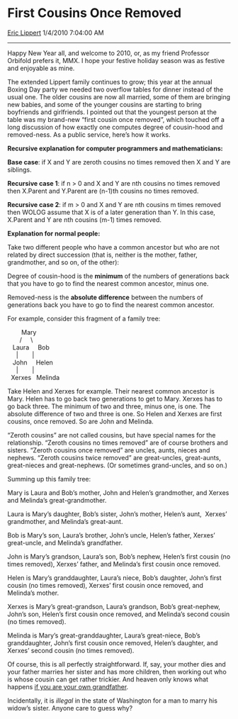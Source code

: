 <div id="page">

# First Cousins Once Removed

[Eric Lippert](https://social.msdn.microsoft.com/profile/Eric%20Lippert) 1/4/2010 7:04:00 AM

-----

<div id="content">

<div class="mine">

Happy New Year all, and welcome to 2010, or, as my friend Professor Orbifold prefers it, MMX. I hope your festive holiday season was as festive and enjoyable as mine.

The extended Lippert family continues to grow; this year at the annual Boxing Day party we needed two overflow tables for dinner instead of the usual one. The older cousins are now all married, some of them are bringing new babies, and some of the younger cousins are starting to bring boyfriends and girlfriends. I pointed out that the youngest person at the table was my brand-new “first cousin once removed”, which touched off a long discussion of how exactly one computes degree of cousin-hood and removed-ness. As a public service, here’s how it works.

**<span class="underline">Recursive explanation for computer programmers and mathematicians:</span>**

**Base case**: if X and Y are zeroth cousins no times removed then X and Y are siblings.

**Recursive case 1**: if n \> 0 and X and Y are nth cousins no times removed then X.Parent and Y.Parent are (n-1)th cousins no times removed.

**Recursive case 2**: if m \> 0 and X and Y are nth cousins m times removed then WOLOG assume that X is of a later generation than Y. In this case, X.Parent and Y are nth cousins (m-1) times removed.

**<span class="underline">Explanation for normal people:</span>**

Take two different people who have a common ancestor but who are not related by direct succession (that is, neither is the mother, father, grandmother, and so on, of the other):

Degree of cousin-hood is the **minimum** of the numbers of generations back that you have to go to find the nearest common ancestor, minus one.

Removed-ness is the **absolute difference** between the numbers of generations back you have to go to find the nearest common ancestor.

For example, consider this fragment of a family tree:

<span class="code"> </span>

        Mary  
       /     \\  
   Laura     Bob  
     |        |  
   John     Helen  
     |        |  
  Xerxes   Melinda

Take Helen and Xerxes for example. Their nearest common ancestor is Mary. Helen has to go back two generations to get to Mary. Xerxes has to go back three. The minimum of two and three, minus one, is one. The absolute difference of two and three is one. So Helen and Xerxes are first cousins, once removed. So are John and Melinda.

“Zeroth cousins” are not called cousins, but have special names for the relationship. “Zeroth cousins no times removed” are of course brothers and sisters. “Zeroth cousins once removed” are uncles, aunts, nieces and nephews. “Zeroth cousins twice removed” are great-uncles, great-aunts, great-nieces and great-nephews. (Or sometimes grand-uncles, and so on.)

Summing up this family tree:

Mary is Laura and Bob’s mother, John and Helen’s grandmother, and Xerxes and Melinda’s great-grandmother.

Laura is Mary’s daughter, Bob’s sister, John’s mother, Helen’s aunt,  Xerxes’ grandmother, and Melinda’s great-aunt.

Bob is Mary’s son, Laura’s brother, John’s uncle, Helen’s father, Xerxes’ great-uncle, and Melinda’s grandfather.

John is Mary’s grandson, Laura’s son, Bob’s nephew, Helen’s first cousin (no times removed), Xerxes’ father, and Melinda’s first cousin once removed.

Helen is Mary’s granddaughter, Laura’s niece, Bob’s daughter, John’s first cousin (no times removed), Xerxes’ first cousin once removed, and Melinda’s mother.

Xerxes is Mary’s great-grandson, Laura’s grandson, Bob’s great-nephew, John’s son, Helen’s first cousin once removed, and Melinda’s second cousin (no times removed).

Melinda is Mary’s great-granddaughter, Laura’s great-niece, Bob’s granddaughter, John’s first cousin once removed, Helen’s daughter, and Xerxes’ second cousin (no times removed).

Of course, this is all perfectly straightforward. If, say, your mother dies and your father marries her sister and has more children, then working out who is whose cousin can get rather trickier. And heaven only knows what happens [if you are your own grandfather](https://www.youtube.com/watch?v=eYlJH81dSiw&feature=fvw).

Incidentally, it is *illegal* in the state of Washington for a man to marry his widow’s sister. Anyone care to guess why?

 

</div>

</div>

</div>

